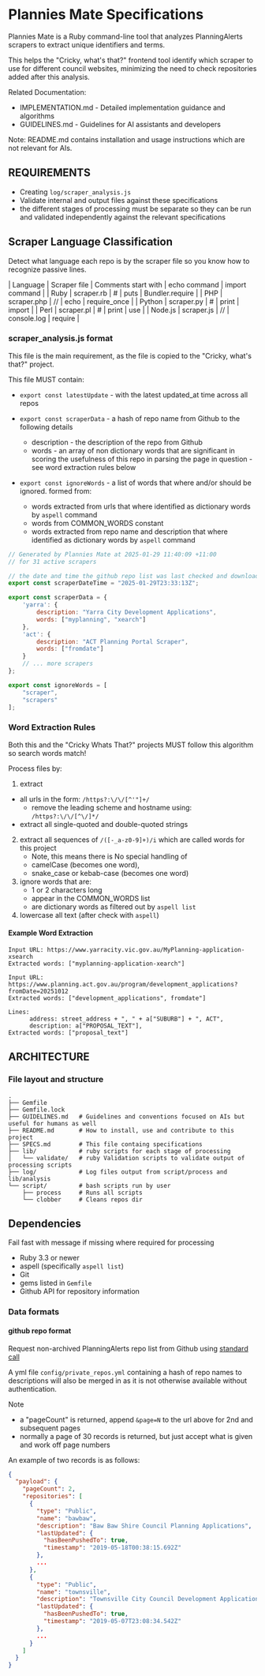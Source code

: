 # Plannies Mate Specifications

Plannies Mate is a Ruby command-line tool that analyzes PlanningAlerts scrapers to extract unique identifiers and terms.

This helps the "Cricky, what's that?" frontend tool identify which scraper to use for different council websites,
minimizing the need to check repositories added after this analysis.

Related Documentation:

- IMPLEMENTATION.md - Detailed implementation guidance and algorithms
- GUIDELINES.md - Guidelines for AI assistants and developers

Note: README.md contains installation and usage instructions which are not relevant for AIs.

## REQUIREMENTS

* Creating `log/scraper_analysis.js`
* Validate internal and output files against these specifications
* the different stages of processing must be separate so they can be run and validated independently against the
  relevant specifications

## Scraper Language Classification

Detect what language each repo is by the scraper file so you know how to recognize passive lines.

| Language | Scraper file | Comments start with | echo command | import command |
| Ruby | scraper.rb | # | puts | Bundler.require |
| PHP | scraper.php | // | echo | require_once |
| Python | scraper.py | # | print | import |
| Perl | scraper.pl | # | print | use |
| Node.js | scraper.js | // | console.log | require |

### scraper_analysis.js format

This file is the main requirement, as the file is copied to the "Cricky, what's that?" project.

This file MUST contain:

* `export const latestUpdate` - with the latest updated_at time across all repos

* `export const scraperData` - a hash of repo name from Github to the following details
    * description - the description of the repo from Github
    * words - an array of non dictionary words that are significant in scoring the usefulness of this repo in parsing
      the page in question - see word extraction rules below

* `export const ignoreWords` - a list of words that where and/or should be ignored. formed from:
    * words extracted from urls that where identified as dictionary words by `aspell` command
    * words from COMMON_WORDS constant
    * words extracted from repo name and description that where identified as dictionary words by `aspell` command

```javascript
// Generated by Plannies Mate at 2025-01-29 11:40:09 +11:00
// for 31 active scrapers

// the date and time the github repo list was last checked and downloaded
export const scraperDateTime = "2025-01-29T23:33:13Z";

export const scraperData = {
    'yarra': {
        description: "Yarra City Development Applications",
        words: ["myplanning", "xearch"]
    },
    'act': {
        description: "ACT Planning Portal Scraper",
        words: ["fromdate"]
    }
    // ... more scrapers
};

export const ignoreWords = [
    "scraper",
    "scrapers"
];

```

### Word Extraction Rules

Both this and the "Cricky Whats That?" projects MUST follow this algorithm so search words match!

Process files by:

1. extract

* all urls in the form: `/https?:\/\/[^'"]+/`
    - remove the leading scheme and hostname using: `/https?:\/\/[^\/]*/`
* extract all single-quoted and double-quoted strings

2. extract all sequences of `/([-_a-z0-9]+)/i` which are called words for this project
    - Note, this means there is No special handling of
    - camelCase (becomes one word),
    - snake_case or kebab-case (becomes one word)
3. ignore words that are:
    - 1 or 2 characters long
    - appear in the COMMON_WORDS list
    - are dictionary words as filtered out by `aspell list`
4. lowercase all text (after check with `aspell`)

#### Example Word Extraction

```
Input URL: https://www.yarracity.vic.gov.au/MyPlanning-application-xsearch
Extracted words: ["myplanning-application-xearch"]

Input URL: https://www.planning.act.gov.au/program/development_applications?fromDate=20251012
Extracted words: ["development_applications", fromdate"]

Lines:
      address: street_address + ", " + a["SUBURB"] + ", ACT",
      description: a["PROPOSAL_TEXT"],
Extracted words: ["proposal_text"]
```

## ARCHITECTURE

### File layout and structure

```
.
├── Gemfile
├── Gemfile.lock
├── GUIDELINES.md   # Guidelines and conventions focused on AIs but useful for humans as well
├── README.md       # How to install, use and contribute to this project
├── SPECS.md        # This file containg specifications
├── lib/            # ruby scripts for each stage of processing
│   └── validate/   # ruby Validation scripts to validate output of processing scripts
├── log/            # Log files output from script/process and lib/analysis
└── script/         # bash scripts run by user
    ├── process     # Runs all scripts
    └── clobber     # Cleans repos dir
```

## Dependencies

Fail fast with message if missing where required for processing

- Ruby 3.3 or newer
- aspell (specifically `aspell list`)
- Git
- gems listed in `Gemfile`
- Github API for repository information

### Data formats

#### github repo format

Request non-archived PlanningAlerts repo list from Github using
[standard call](https://github.com/orgs/planningalerts-scrapers/repositories.json?q=archived%3Afalse)

A yml file `config/private_repos.yml` containing a hash of repo names to descriptions will also be merged in as it is not
otherwise available without authentication.

Note

- a "pageCount" is returned, append `&page=N` to the url above for 2nd and subsequent pages
- normally a page of 30 records is returned, but just accept what is given and work off page
  numbers

An example of two records is as follows:

```json
{
  "payload": {
    "pageCount": 2,
    "repositories": [
      {
        "type": "Public",
        "name": "bawbaw",
        "description": "Baw Baw Shire Council Planning Applications",
        "lastUpdated": {
          "hasBeenPushedTo": true,
          "timestamp": "2019-05-18T00:38:15.692Z"
        },
        ...
      },
      {
        "type": "Public",
        "name": "townsville",
        "description": "Townsville City Council Development Applications",
        "lastUpdated": {
          "hasBeenPushedTo": true,
          "timestamp": "2019-05-07T23:08:34.542Z"
        },
        ...
      }
    ]
  }
} 
```

